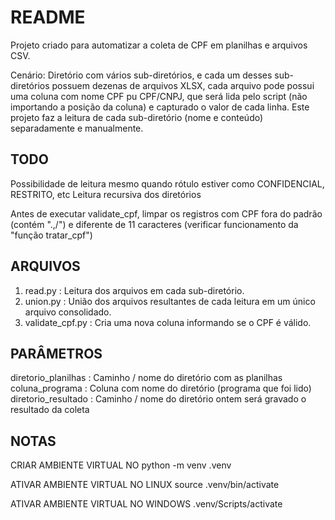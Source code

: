 README
=================================

Projeto criado para automatizar a coleta de CPF em planilhas e arquivos CSV.

Cenário:
Diretório com vários sub-diretórios, e cada um desses sub-diretórios possuem dezenas de arquivos XLSX, cada arquivo pode possui uma coluna com nome CPF pu CPF/CNPJ, que será lida pelo script (não importando a posição da coluna) e capturado o valor de cada linha. Este projeto faz a leitura de cada sub-diretório (nome e conteúdo) separadamente e manualmente.

TODO
------------

Possibilidade de leitura mesmo quando rótulo estiver como CONFIDENCIAL, RESTRITO, etc
Leitura recursiva dos diretórios

Antes de executar validate_cpf, limpar os registros com CPF fora do padrão (contém ".,/\") e diferente de 11 caracteres (verificar funcionamento da "função tratar_cpf")

ARQUIVOS
------------

1. read.py : Leitura dos arquivos em cada sub-diretório.
2. union.py : União dos arquivos resultantes de cada leitura em um único arquivo consolidado.
3. validate_cpf.py : Cria uma nova coluna informando se o CPF é válido.

PARÂMETROS
------------

diretorio_planilhas : Caminho / nome do diretório com as planilhas
coluna_programa : Coluna com nome do diretório (programa que foi lido)
diretorio_resultado : Caminho / nome do diretório ontem será gravado o resultado da coleta

NOTAS
------------

CRIAR AMBIENTE VIRTUAL NO
python -m venv .venv

ATIVAR AMBIENTE VIRTUAL NO LINUX
source .venv/bin/activate

ATIVAR AMBIENTE VIRTUAL NO WINDOWS
.venv/Scripts/activate
